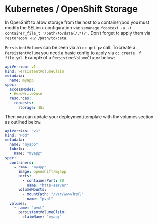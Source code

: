 # Kubernetes / OpenShift Storage

In OpenShift to allow storage from the host to a container/pod you must modify the SELinux configuration via: `semanage fcontext -a -t container_file_t '/path/to/data(/.*)?'`. Don't forget to apply them via `restorecon -Rv /path/to/data`.

`PersistentVolumes` can be seen via an `oc get pv` call. To create a `PersistentVolume` you need a basic config to apply via `oc create -f file.yml`. Example of a `PersistentVolumeClaime` below:

```yaml
apiVersion: v1
kind: PersistentVolumeClaim
metadata:
  name: myapp
spec:
  accessModes:
  - ReadWriteOnce
  resources:
    requests:
      storage: 1Gi
```

Then you can update your deployment/template with the volumes section as outlined below:

```yaml
apiVersion: "v1"
kind: "Pod"
metadata:
  name: "myapp"
  labels:
    name: "myapp"
spec:
  containers:
    - name: "myapp"
      image: openshift/myapp
      ports:
        - containerPort: 80
          name: "http-server"
      volumeMounts:
        - mountPath: "/var/www/html"
          name: "pvol" 
  volumes:
    - name: "pvol" 
      persistentVolumeClaim:
        claimName: "myapp"
```
